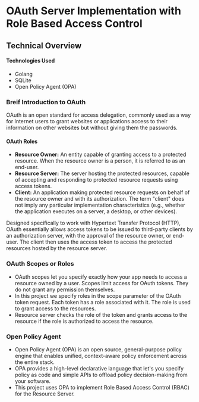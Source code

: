 # OAuth Server Implementation with Role Based Access Control

## Technical Overview

#### Technologies Used

- Golang
- SQLite
- Open Policy Agent (OPA)

### Breif Introduction to OAuth

OAuth is an open standard for access delegation, commonly used as a way for Internet users to grant websites or applications access to their information on other websites but without giving them the passwords.

#### OAuth Roles

- **Resource Owner:** An entity capable of granting access to a protected resource. When the resource owner is a person, it is referred to as an end-user.
- **Resource Server:** The server hosting the protected resources, capable of accepting and responding to protected resource requests using access tokens.
- **Client:** An application making protected resource requests on behalf of the resource owner and with its authorization. The term "client" does not imply any particular implementation characteristics (e.g., whether the application executes on a server, a desktop, or other devices).

Designed specifically to work with Hypertext Transfer Protocol (HTTP), OAuth essentially allows access tokens to be issued to third-party clients by an authorization server, with the approval of the resource owner, or end-user. The client then uses the access token to access the protected resources hosted by the resource server.

### OAuth Scopes or Roles

- OAuth scopes let you specify exactly how your app needs to access a resource owned by a user. Scopes limit access for OAuth tokens. They do not grant any permission themselves.
- In this project we specify roles in the scope parameter of the OAuth token request. Each token has a role associated with it. The role is used to grant access to the resources.
- Resource server checks the role of the token and grants access to the resource if the role is authorized to access the resource.

### Open Policy Agent

- Open Policy Agent (OPA) is an open source, general-purpose policy engine that enables unified, context-aware policy enforcement across the entire stack.
- OPA provides a high-level declarative language that let's you specify policy as code and simple APIs to offload policy decision-making from your software.
- This project uses OPA to implement Role Based Access Control (RBAC) for the Resource Server.
